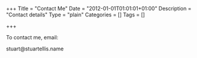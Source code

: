 +++
Title = "Contact Me"
Date = "2012-01-01T01:01:01+01:00"
Description = "Contact details"
Type = "plain"
Categories = []
Tags = []

+++

To contact me, email:

&#115;&#116;&#117;&#097;&#114;&#116;&#064;&#115;&#116;&#117;&#097;&#114;&#116;&#101;&#108;&#108;&#105;&#115;&#046;&#110;&#097;&#109;&#101;
